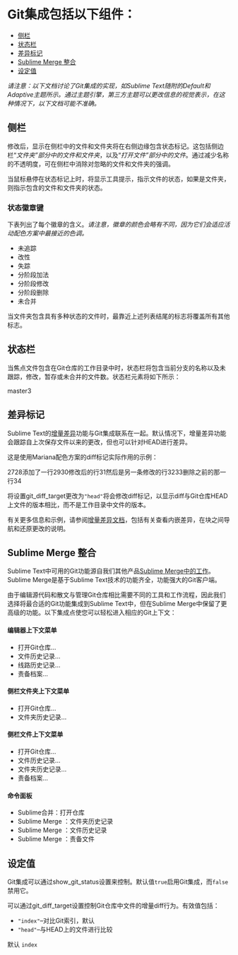 # Git集成包括以下组件：

*   [侧栏](git_integration#side_bar)
*   [状态栏](git_integration#status_bar)
*   [差异标记](git_integration#diff_markers)
*   [Sublime Merge 整合](git_integration#sublime_merge)
*   [设定值](git_integration#settings)

*请注意：以下文档讨论了Git集成的实现，如Sublime Text随附的Default和Adaptive主题所示。通过主题引擎，第三方主题可以更改信息的视觉表示，在这种情况下，以下文档可能不准确。*

## 侧栏

修改后，显示在侧栏中的文件和文件夹将在右侧边缘包含状态标记。这包括侧边栏“*文件夹”*部分中的文件和文件*夹*，以及“*打开文件”*部分中的*文件*。通过减少名称的不透明度，可在侧栏中消除对忽略的文件和文件夹的强调。

当鼠标悬停在状态标记上时，将显示工具提示，指示文件的状态，如果是文件夹，则指示包含的文件和文件夹的状态。

### 状态徽章键

下表列出了每个徽章的含义。*请注意，徽章的颜色会略有不同，因为它们会适应活动配色方案中最接近的色调。*

*   未追踪
*   改性
*   失踪
*   分阶段加法
*   分阶段修改
*   分阶段删除
*   未合并

当文件夹包含具有多种状态的文件时，最靠近上述列表结尾的标志将覆盖所有其他标志。

## 状态栏

当焦点文件包含在Git仓库的工作目录中时，状态栏将包含当前分支的名称以及未跟踪，修改，暂存或未合并的文件数。状态栏元素将如下所示：

master3

## 差异标记

Sublime Text的[增量差异](incremental_diff)功能与Git集成联系在一起。默认情况下，增量差异功能会跟踪自上次保存文件以来的更改，但也可以针对HEAD进行差异。

这是使用Mariana配色方案的diff标记实际作用的示例：

2728添加了一行2930修改后的行31然后是另一条修改的行3233删除之前的那一行34

将设置git\_diff\_target更改为`"head"`将会修改diff标记，以显示diff与Git仓库HEAD上文件的版本相比，而不是工作目录中文件的版本。

有关更多信息和示例，请参阅[增量差异文档](incremental_diff)，包括有关查看内嵌差异，在块之间导航和还原更改的说明。

## Sublime Merge 整合

Sublime Text中可用的Git功能源自我们其他产品[Sublime Merge中的工作](https://www.sublimemerge.com/)。Sublime Merge是基于Sublime Text技术的功能齐全，功能强大的Git客户端。

由于编辑源代码和散文与管理Git仓库相比需要不同的工具和工作流程，因此我们选择将最合适的Git功能集成到Sublime Text中，但在Sublime Merge中保留了更高级的功能。以下集成点使您可以轻松进入相应的Git上下文：

#### 编辑器上下文菜单

*   打开Git仓库...
*   文件历史记录…
*   线路历史记录…
*   责备档案…

#### 侧栏文件夹上下文菜单

*   打开Git仓库...
*   文件夹历史记录…

#### 侧栏文件上下文菜单

*   打开Git仓库...
*   文件历史记录…
*   文件夹历史记录…
*   责备档案…

#### 命令面板

*   Sublime合并：打开仓库
*   Sublime Merge ：文件夹历史记录
*   Sublime Merge ：文件历史记录
*   Sublime Merge ：责备文件

## 设定值

Git集成可以通过show\_git\_status设置来控制。默认值`true`启用Git集成，而`false`禁用它。

可以通过git\_diff\_target设置控制Git仓库中文件的增量diff行为。有效值包括：

*   `"index"`–对比Git索引，默认
*   `"head"`–与HEAD上的文件进行比较

默认 `index`